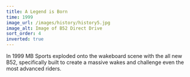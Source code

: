 ```yaml
---
title: A Legend is Born
time: 1999
image_url: /images/history/history5.jpg
image_alt: Image of B52 Direct Drive
sort_order: 4
inverted: true
---
```


In 1999 MB Sports exploded onto the wakeboard scene with the all new B52, specifically built to create a massive wakes and challenge even the most advanced riders.
